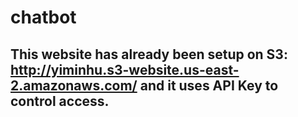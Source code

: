 # chatbot

## This website has already been setup on S3: http://yiminhu.s3-website.us-east-2.amazonaws.com/ and it uses API Key to control access.

